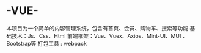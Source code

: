 # -VUE-
本项目为一个简单的内容管理系统，包含有首页、会员、购物车、搜索等功能
基础技术：Js、Css、Html
前端框架：Vue、Vuex、Axios、Mint-UI、MUI 、Bootstrap等
打包工具 :  webpack
